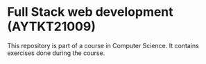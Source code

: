 # Full Stack web development (AYTKT21009)

This repository is part of a course in Computer Science. 
It contains exercises done during the course. 
